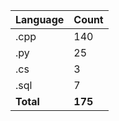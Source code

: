 | Language | Count |
|----------|-------|
| .cpp | 140 |
| .py | 25 |
| .cs | 3 |
| .sql | 7 |
| **Total** | **175** |
